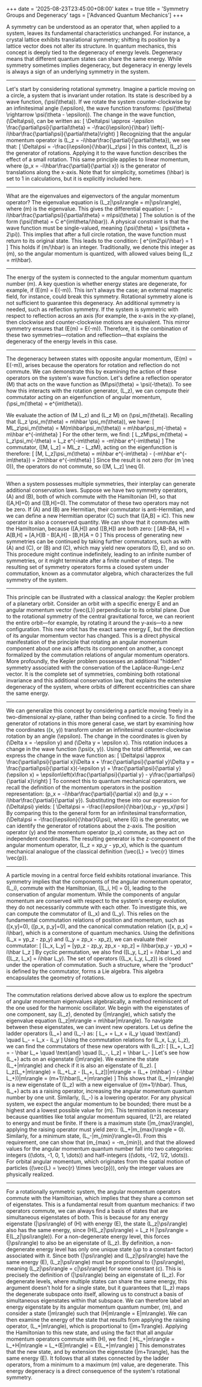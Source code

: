 +++
date = '2025-08-23T23:45:00+08:00'
katex = true
title = 'Symmetry Groups and Degeneracy'
tags = ['Advanced Quantum Mechanics']
+++ 


A symmetry can be understood as an operator that, when applied to a system, leaves its fundamental characteristics unchanged. For instance, a crystal lattice exhibits translational symmetry; shifting its position by a lattice vector does not alter its structure. In quantum mechanics, this concept is deeply tied to the degeneracy of energy levels. Degeneracy means that different quantum states can share the same energy. While symmetry sometimes implies degeneracy, but degeneracy in energy levels is always a sign of an underlying symmetry in the system.

---

Let's start by considering rotational symmetry. Imagine a particle moving on a circle, a system that is invariant under rotation. Its state is described by a wave function, \(\psi(\theta)\). If we rotate the system counter-clockwise by an infinitesimal angle \(\epsilon\), the wave function transforms: \(\psi(\theta) \rightarrow \psi(\theta - \epsilon)\). The change in the wave function, \(\Delta\psi\), can be written as:
\[
\Delta\psi \approx -\epsilon \frac{\partial\psi}{\partial\theta} = -\frac{i\epsilon}{\hbar} \left(-i\hbar\frac{\partial\psi}{\partial\theta}\right)
\]
Recognizing that the angular momentum operator is \(L_z = -i\hbar\frac{\partial}{\partial\theta}\), we see that:
\[
\Delta\psi = -\frac{i\epsilon}{\hbar}L_z\psi
\]
In this context, \(L_z\) is the generator of rotations. Applying it to the wave function describes the effect of a small rotation. This same principle applies to linear momentum, where \(p_x = -i\hbar\frac{\partial}{\partial x}\) is the generator of translations along the x-axis. Note that for simplicity, sometimes \(\hbar\) is set to 1 in calculations, but it is explicitly included here.

---

What are the eigenvalues and eigenvectors of the angular momentum operator? The eigenvalue equation is \(L_z|\psi\rangle = m|\psi\rangle\), where \(m\) is the eigenvalue. This gives the differential equation:
\[
-i\hbar\frac{\partial\psi}{\partial\theta} = m\psi(\theta)
\]
The solution is of the form \(\psi(\theta) = C e^{im\theta/\hbar}\). A physical constraint is that the wave function must be single-valued, meaning \(\psi(\theta) = \psi(\theta + 2\pi)\). This implies that after a full circle rotation, the wave function must return to its original state. This leads to the condition:
\[
e^{im2\pi/\hbar} = 1
\]
This holds if \(m/\hbar\) is an integer. Traditionally, we denote this integer as \(m\), so the angular momentum is quantized, with allowed values being \(L_z = m\hbar\).

---

The energy of the system is connected to the angular momentum quantum number \(m\). A key question is whether energy states are degenerate, for example, if \(E(m) = E(-m)\). This isn't always the case; an external magnetic field, for instance, could break this symmetry. Rotational symmetry alone is not sufficient to guarantee this degeneracy. An additional symmetry is needed, such as reflection symmetry. If the system is symmetric with respect to reflection across an axis (for example, the x-axis in the xy-plane), then clockwise and counter-clockwise motions are equivalent. This mirror symmetry ensures that \(E(m) = E(-m)\). Therefore, it is the combination of these two symmetries—rotation and reflection—that explains the degeneracy of the energy levels in this case.

---

The degeneracy between states with opposite angular momentum, \(E(m) = E(-m)\), arises because the operators for rotation and reflection do not commute. We can demonstrate this by examining the action of these operators on the system's wave function. Let's define a reflection operator \(M\) that acts on the wave function as \(M\psi(\theta) = \psi(-\theta)\). To see how this interacts with the rotation generator, \(L_z\), we can compute their commutator acting on an eigenfunction of angular momentum, \(\psi_m(\theta) = e^{im\theta}\).

We evaluate the action of \(M L_z\) and \(L_z M\) on \(\psi_m(\theta)\). Recalling that \(L_z \psi_m(\theta) = m\hbar \psi_m(\theta)\), we have:
\[
ML_z\psi_m(\theta) = M(m\hbar\psi_m(\theta)) = m\hbar\psi_m(-\theta) = m\hbar e^{-im\theta}
\]
For the other term, we find:
\[
L_zM\psi_m(\theta) = L_z\psi_m(-\theta) = L_z e^{-im\theta} = -m\hbar e^{-im\theta}
\]
The commutator, \([M, L_z] = ML_z - L_zM\), acting on the eigenfunction is therefore:
\[
[M, L_z]\psi_m(\theta) = m\hbar e^{-im\theta} - (-m\hbar e^{-im\theta}) = 2m\hbar e^{-im\theta}
\]
Since the result is not zero (for \(m \neq 0\)), the operators do not commute, so \([M, L_z] \neq 0\).

---

When a system possesses multiple symmetries, their interplay can generate additional conservation laws. Suppose we have two symmetry operators, \(A\) and \(B\), both of which commute with the Hamiltonian \(H\), so that \([A,H]=0\) and \([B,H]=0\). The commutator of these two operators may not be zero. If \(A\) and \(B\) are Hermitian, their commutator is anti-Hermitian, and we can define a new Hermitian operator \(C\) such that \([A,B] = iC\). This new operator is also a conserved quantity. We can show that it commutes with the Hamiltonian, because \([A,H]\) and \([B,H]\) are both zero:
\[
[AB-BA, H] = A[B,H] + [A,H]B - B[A,H] - [B,H]A = 0
\]
This process of generating new symmetries can be continued by taking further commutators, such as with \(A\) and \(C\), or \(B\) and \(C\), which may yield new operators \(D, E\), and so on. This procedure might continue indefinitely, leading to an infinite number of symmetries, or it might terminate after a finite number of steps. The resulting set of symmetry operators forms a closed system under commutation, known as a commutator algebra, which characterizes the full symmetry of the system.


---
This principle can be illustrated with a classical analogy: the Kepler problem of a planetary orbit. Consider an orbit with a specific energy E and an angular momentum vector \(\vec{L}\) perpendicular to its orbital plane. Due to the rotational symmetry of the central gravitational force, we can reorient the entire orbit—for example, by rotating it around the y-axis—to a new configuration. This new orbit has the exact same energy E, but the direction of its angular momentum vector has changed. This is a direct physical manifestation of the principle that rotating an angular momentum component about one axis affects its component on another, a concept formalized by the commutation relations of angular momentum operators. More profoundly, the Kepler problem possesses an additional "hidden" symmetry associated with the conservation of the Laplace-Runge-Lenz vector. It is the complete set of symmetries, combining both rotational invariance and this additional conservation law, that explains the extensive degeneracy of the system, where orbits of different eccentricities can share the same energy. 

--- 
We can generalize this concept by considering a particle moving freely in a two-dimensional xy-plane, rather than being confined to a circle. To find the generator of rotations in this more general case, we start by examining how the coordinates \((x, y)\) transform under an infinitesimal counter-clockwise rotation by an angle \(\epsilon\). The change in the coordinates is given by \(\Delta x = -\epsilon y\) and \(\Delta y = \epsilon x\). This rotation induces a change in the wave function \(\psi(x, y)\). Using the total differential, we can express the change in the wave function as:
\[
\Delta\psi \approx \frac{\partial\psi}{\partial x}\Delta x + \frac{\partial\psi}{\partial y}\Delta y = \frac{\partial\psi}{\partial x}(-\epsilon y) + \frac{\partial\psi}{\partial y}(\epsilon x) = \epsilon\left(x\frac{\partial\psi}{\partial y} - y\frac{\partial\psi}{\partial x}\right)
\]
To connect this to quantum mechanical operators, we recall the definition of the momentum operators in the position representation: \(p_x = -i\hbar\frac{\partial}{\partial x}\) and \(p_y = -i\hbar\frac{\partial}{\partial y}\). Substituting these into our expression for \(\Delta\psi\) yields:
\[
\Delta\psi = -\frac{i\epsilon}{\hbar}(xp_y - yp_x)\psi
\]
By comparing this to the general form for an infinitesimal transformation, \(\Delta\psi = -\frac{i\epsilon}{\hbar}G\psi\), where \(G\) is the generator, we can identify the generator of rotations about the z-axis. The position operator \(y\) and the momentum operator \(p_x\) commute, as they act on independent coordinates. The resulting generator is the z-component of the angular momentum operator, \(L_z = xp_y - yp_x\), which is the quantum mechanical analogue of the classical definition \(\vec{L} = \vec{r} \times \vec{p}\).

---
A particle moving in a central force field exhibits rotational invariance. This symmetry implies that the components of the angular momentum operator, \(L_i\), commute with the Hamiltonian, \([L_i, H] = 0\), leading to the conservation of angular momentum. While the components of angular momentum are conserved with respect to the system's energy evolution, they do not necessarily commute with each other. To investigate this, we can compute the commutator of \(L_x\) and \(L_y\). This relies on the fundamental commutation relations of position and momentum, such as \([x,y]=0\), \([p_x, p_y]=0\), and the canonical commutation relation \([x, p_x] = i\hbar\), which is a cornerstone of quantum mechanics. Using the definitions \(L_x = yp_z - zp_y\) and \(L_y = zp_x - xp_z\), we can evaluate their commutator:
\[
[L_x, L_y] = [yp_z - zp_y, zp_x - xp_z] = i\hbar(xp_y - yp_x) = i\hbar L_z
\]
By cyclic permutation, we also find \([L_y, L_z] = i\hbar L_x\) and \([L_z, L_x] = i\hbar L_y\). The set of operators \(\{L_x, L_y, L_z\}\) is closed under the operation of commutation. Such a structure, where the "product" is defined by the commutator, forms a Lie algebra. This algebra encapsulates the geometry of rotations.

---

The commutation relations derived above allow us to explore the spectrum of angular momentum eigenvalues algebraically, a method reminiscent of the one used for the harmonic oscillator. We begin with the eigenstates of one component, say \(L_z\), denoted by \(|m\rangle\), which satisfy the eigenvalue equation \(L_z|m\rangle = m\hbar|m\rangle\). To navigate between these eigenstates, we can invent new operators. Let us define the ladder operators \(L_+\) and \(L_-\) as:
\[
L_+ = L_x + iL_y \quad \text{and} \quad L_- = L_x - iL_y
\]
Using the commutation relations for \(L_x, L_y, L_z\), we can find the commutators of these new operators with \(L_z\):
\[
[L_+, L_z] = - \hbar L_+ \quad \text{and} \quad [L_-, L_z] = \hbar L_-
\]
Let's see how \(L_+\) acts on an eigenstate \(|m\rangle\). We examine the state \(L_+|m\rangle\) and check if it is also an eigenstate of \(L_z\).
\[
L_z(L_+|m\rangle) = (L_+L_z - [L_+, L_z])|m\rangle = (L_+ (m\hbar) - (-\hbar L_+))|m\rangle = (m+1)\hbar(L_+|m\rangle)
\]
This shows that \(L_+|m\rangle\) is a new eigenstate of \(L_z\) with a new eigenvalue of \((m+1)\hbar\). Thus, \(L_+\) acts as a raising operator, increasing the angular momentum quantum number by one unit. Similarly, \(L_-\) is a lowering operator. For any physical system, we expect the angular momentum to be bounded; there must be a highest and a lowest possible value for \(m\). This termination is necessary because quantities like total angular momentum squared, \(L^2\), are related to energy and must be finite. If there is a maximum state \(|m_{max}\rangle\), applying the raising operator must yield zero: \(L_+|m_{max}\rangle = 0\). Similarly, for a minimum state, \(L_-|m_{min}\rangle=0\). From this requirement, one can show that \(m_{max} = -m_{min}\), and that the allowed values for the angular momentum quantum number fall into two categories: integers (\(\dots, -1, 0, 1, \dots\)) and half-integers (\(\dots, -1/2, 1/2, \dots\)). For orbital angular momentum, which originates from the spatial motion of particles (\(\vec{L} = \vec{r} \times \vec{p}\)), only the integer values are physically realized.


---

For a rotationally symmetric system, the angular momentum operators commute with the Hamiltonian, which implies that they share a common set of eigenstates. This is a fundamental result from quantum mechanics: if two operators commute, we can always find a basis of states that are simultaneous eigenstates of both. This is because for any energy eigenstate \(|\psi\rangle\) of \(H\) with energy \(E\), the state \(L_z|\psi\rangle\) also has the same energy, since \(H(L_z|\psi\rangle) = L_z H |\psi\rangle = E(L_z|\psi\rangle)\). For a non-degenerate energy level, this forces \(|\psi\rangle\) to also be an eigenstate of \(L_z\). By definition, a non-degenerate energy level has only one unique state (up to a constant factor) associated with it. Since both \(|\psi\rangle\) and \(L_z|\psi\rangle\) have the same energy \(E\), \(L_z|\psi\rangle\) must be proportional to \(|\psi\rangle\), meaning \(L_z|\psi\rangle = c|\psi\rangle\) for some constant \(c\). This is precisely the definition of \(|\psi\rangle\) being an eigenstate of \(L_z\). For degenerate levels, where multiple states can share the same energy, this argument doesn't hold for a single state, but it guarantees that \(L_z\) maps the degenerate subspace onto itself, allowing us to construct a basis of simultaneous eigenstates within that subspace. We can therefore label an energy eigenstate by its angular momentum quantum number, \(m\), and consider a state \(|m\rangle\) such that \(H|m\rangle = E|m\rangle\). We can then examine the energy of the state that results from applying the raising operator, \(L_+|m\rangle\), which is proportional to \(|m+1\rangle\). Applying the Hamiltonian to this new state, and using the fact that all angular momentum operators commute with \(H\), we find:
\[
HL_+|m\rangle = L_+H|m\rangle = L_+(E|m\rangle) = E(L_+|m\rangle)
\]
This demonstrates that the new state, and by extension the eigenstate \(|m+1\rangle\), has the same energy \(E\). It follows that all states connected by the ladder operators, from a minimum to a maximum \(m\) value, are degenerate. This energy degeneracy is a direct consequence of the system's rotational symmetry.

